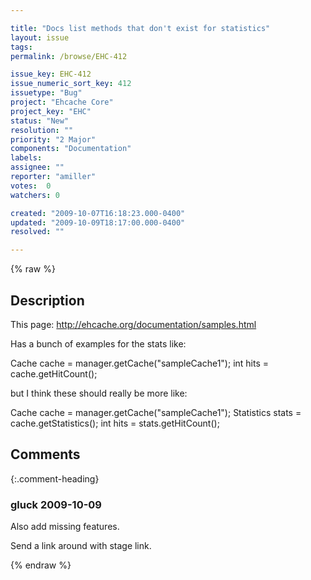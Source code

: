 ```yaml
---

title: "Docs list methods that don't exist for statistics"
layout: issue
tags: 
permalink: /browse/EHC-412

issue_key: EHC-412
issue_numeric_sort_key: 412
issuetype: "Bug"
project: "Ehcache Core"
project_key: "EHC"
status: "New"
resolution: ""
priority: "2 Major"
components: "Documentation"
labels: 
assignee: ""
reporter: "amiller"
votes:  0
watchers: 0

created: "2009-10-07T16:18:23.000-0400"
updated: "2009-10-09T18:17:00.000-0400"
resolved: ""

---
```




{% raw %}



## Description

<div markdown="1" class="description">

This page: http://ehcache.org/documentation/samples.html

Has a bunch of examples for the stats like:

Cache cache = manager.getCache("sampleCache1");
int hits = cache.getHitCount();

but I think these should really be more like:

Cache cache = manager.getCache("sampleCache1");
Statistics stats = cache.getStatistics();
int hits = stats.getHitCount();

</div>

## Comments


{:.comment-heading}
### **gluck** <span class="date">2009-10-09</span>

<div markdown="1" class="comment">

Also add missing features.

Send a link around with stage link.

</div>



{% endraw %}
